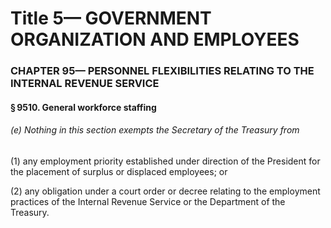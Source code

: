 
# Title 5— GOVERNMENT ORGANIZATION AND EMPLOYEES
### CHAPTER 95— PERSONNEL FLEXIBILITIES RELATING TO THE INTERNAL REVENUE SERVICE
#### § 9510. General workforce staffing
###### (e) Nothing in this section exempts the Secretary of the Treasury from

(1) any employment priority established under direction of the President for the placement of surplus or displaced employees; or

(2) any obligation under a court order or decree relating to the employment practices of the Internal Revenue Service or the Department of the Treasury.
